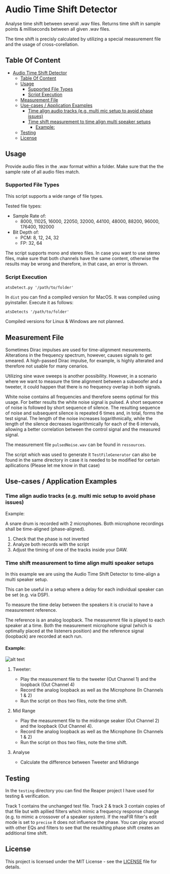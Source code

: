 # Audio Time Shift Detector

Analyse time shift between several .wav files.
Returns time shift in sample points & milliseconds between all given .wav files.

The time shift is precisly calculated by utilizing a special measurement file and the usage of cross-corellation.

## Table Of Content

- [Audio Time Shift Detector](#audio-time-shift-detector)
  - [Table Of Content](#table-of-content)
  - [Usage ](#usage-)
    - [Supported File Types ](#supported-file-types-)
    - [Script Execution ](#script-execution-)
  - [Measurement File ](#measurement-file-)
  - [Use-cases / Application Examples ](#use-cases--application-examples-)
    - [Time align audio tracks (e.g. multi mic setup to avoid phase issues) ](#time-align-audio-tracks-eg-multi-mic-setup-to-avoid-phase-issues-)
    - [Time shift measurement to time align multi speaker setups ](#time-shift-measurement-to-time-align-multi-speaker-setups-)
      - [Example:](#example)
  - [Testing](#testing)
  - [License](#license)

## Usage <div id='usage'/>

Provide audio files in the .wav format within a folder.
Make sure that the the sample rate of all audio files match.

### Supported File Types <div id='file_types'/>

This script supports a wide range of file types.

Tested file types:
- Sample Rate of:
    - 8000, 11025, 16000, 22050, 32000, 44100, 48000, 88200, 96000, 176400, 192000
- Bit Depth of:
    - PCM: 8, 12, 24, 32
    - FP: 32, 64

The script supports mono and stereo files. In case you want to use stereo files, make sure that both channels have the same content, otherwise the results may be wrong and therefore, in that case, an error is thrown.

### Script Execution <div id='script_execution' />

```atsDetect.py '/path/to/folder'```

In ```dist``` you can find a compiled version for MacOS. It was compiled using pyinstaller. Execute it as follows:

```atsDetects '/path/to/folder'```

Compiled versions for Linux & Windows are not planned.

## Measurement File <div id='meas_file' />

Sometimes Dirac impulses are used for time-alignment mesurements.
Alterations in the frequency spectrum, however, causes signals to get smeared. 
A high-passed Dirac impulse, for example, is highly alterated and therefore not usable for many cenarios.

Utilizing sine wave sweeps is another possibility. However, in a scenario where we want to measure the time alignment between a subwoofer and a tweeter, it could happen that there is no frequency overlap in both signals.

White noise contains all frequencies and therefore seems optimal for this usage. For better results the white noise signal is pulsed. A short sequence of noise is followed by short sequence of silence. The resulting sequence of noise and subsequent silence is repeated 6 times and, in total, forms the test signal. The length of the noise increases logarithmically, while the length of the silence decreases logarithmically for each of the 6 intervals, allowing a better correlation between the control signal and the measured signal.

The measurement file ```pulsedNoise.wav``` can be found in ```ressources```.

The script which was used to generate it ```TestFileGenerator``` can also be found in the same directory in case it is needed to be modified for certain apllications (Please let me know in that case)

## Use-cases / Application Examples <div id='use-cases' />

### Time align audio tracks (e.g. multi mic setup to avoid phase issues) <div id='time-align' />

Example:

A snare drum is recorded with 2 microphones. Both microphone recordings shall be time-aligned (phase-aligned).

1) Check that the phase is not inverted
2) Analyze both records with the script
3) Adjust the timing of one of the tracks inside your DAW.

### Time shift measurement to time align multi speaker setups <div id='multi_speaker' />

In this example we are using the Audio Time Shift Detector to time-align a multi speaker setup.

This can be useful in a setup where a delay for each individual speaker can be set (e.g. via DSP).

To measure the time delay between the speakers it is crucial to have a measurement reference.

The reference is an analog loopback. The measuremnt file is played to each speaker at a time. Both the measurement microphone signal (which is optimally placed at the listeners position) and the reference signal (loopback) are recorded at each run.

#### Example:

![alt text](img/Multi-Way.drawio.png "Title")

1) Tweeter:
    - Play the measurement file to the tweeter (Out Channel 1) and the loopback (Out Channel 4)
    - Record the analog loopback as well as the Microphone (In Channels 1 & 2)
    - Run the script on thos two files, note the time shift.

2) Mid Range
    - Play the measurement file to the midrange seaker (Out Channel 2) and the loopback (Out Channel 4).
    - Record the analog loopback as well as the Microphone (In Channels 1 & 2)
    - Run the script on thos two files, note the time shift.

3) Analyse
    - Calculate the difference between Tweeter and Midrange

## Testing

In the ```testing``` directory you can find the Reaper project I have used for testing & verification.

Track 1 contains the unchanged test file.
Track 2 & track 3 contain copies of that file but with apllied filters which mimic a frequency response change (e.g. to mimic a crossover of a speaker system). If the reaFIR filter's edit mode is set to ```precise``` it does not influence the phase.
You can play around with other EQs and filters to see that the resuklting phase shift creates an additional time shift.

## License

This project is licensed under the MIT License - see the [LICENSE](LICENSE) file for details.
